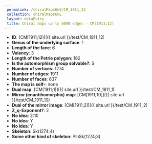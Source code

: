 ```yaml
--- 
 permalink: /chiralMaps6kE/CM_1911_12 
 collection: chiralMaps6kE
 layout: dataEntry
 title: Chiral maps up to 6000 edges - CM[1911;12]
---
```


- **ID**: [CM[1911;12]]({{ site.url }}/test/CM_1911_12)
- **Genus of the underlying surface**: 1
- **Length of the face**: 6
- **Valency**: 3
- **Length of the Petrie polygon**: 182
- **Is the automorphism group solvable?**: S
- **Number of vertices**: 1274
- **Number of edges**: 1911
- **Number of faces**: 637
- **The map is self-**: none
- **Dual map**: [CM[1911;1]]({{ site.url }}/test/CM_1911_1)
- **Mirror (enantihomorphic) map**: [CM[1911;10]]({{ site.url }}/test/CM_1911_10)
- **Dual of the mirror image**: [CM[1911;2]]({{ site.url }}/test/CM_1911_2)
- **Z_q-Exponent?**: 2
- **No idea**:  2:10
- **No idea**: Y
- **No idea**: Y
- **Skeleton**: Sk(1274;4)
- **Some other kind of skeleton**: PlhSk(1274;3)

